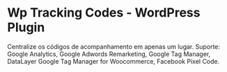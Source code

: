 # Wp Tracking Codes - WordPress Plugin
Centralize os códigos de acompanhamento em apenas um lugar. Suporte: Google Analytics, Google Adwords Remarketing, Google Tag Manager, DataLayer Google Tag Manager for Woocommerce, Facebook Pixel Code.
